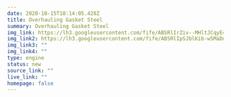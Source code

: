 ```yaml
---
date: 2020-10-15T18:14:05.428Z
title: Overhauling Gasket Steel
summary: Overhauling Gasket Steel
img_link: https://lh3.googleusercontent.com/fife/ABSRlIrZiv--MHltJCqyE4Wfzh6MPKs7gNH1yfCY2N-yR9pKQDkcBZHObsYQEykDOgdHeJx9UBu_oZxlQ8ebFiIACTYbacmh9yi9JwyGG3-eRDXZnsLxZ0wu9J0ihCfCh1EyaNEOELk8r9D74C7oUWh48watitn4U_sjvOwRXffSGwA7aHOElWfASM6UxwPxe9gAM_gED3VvvV2z_4MCWVHJV8iK8WpzRTmF5Tu10JWzl-wUR5MG9XAx---acR4bNfj6z_0EqPUaH1Q-1Mca-pou89HijZd0Y0EPw479YN3wsfSGTu7pCktLiXjYkyvSuq_veSRI4XrTELbEI8Tb5bSKRsXfsg69S295__ZGQwLmQO2xWoi9OhCgtUdIXhuzqnuOrrIl01eaPjcet_bujjF5PDwEPz6Tx2JYQdzhrAVxlZp6ih3riWQ9cfWk_nMVhWJoqNMwPU7noBaacT1mSWg_uYK4ROzXoOa7ZF9pAUpzh34BwGsu403ecT0xyXO3MGEzTm8c9QqbjtOaWXOVpdg6x22Up1Kx_PLW1P-6eMRHyTbJwVR79zQx651gxWgL0Ru5ZHzaCX07vQ9jxoQBM1tRXe10XdiKWozjvHydqsYS9Ao59EYjH9RW9ItmYdkkkPIlv_YAt_r-jH48Iz9BYndg664gEI5_ze0PX_yRAcv8GwQe29_51uSnAy7YlhSaQ0mOsOtAkbIka6X-8KZAWI0yacqN9XmQJcmSDw=w795-h666-ft
img_link2: https://lh3.googleusercontent.com/fife/ABSRlIpSJblKib-w5MaDdrqs6LquKUvYdeORkX-9hVmD-T5oASpPnqi_G38AE2dcM0IIpxtQ9Txf9hN_fSdVoCwR2H8Z8Ie3hL4hyBesTjPkX_y9VPLLmAv97O6oHrAUgBkQSM0l8oKtFKh4aEQUK5n1SsrBG464OXOv51KeJozBTIYPAnCC-pxZBS5HM5XvhDacfv0owiS8X-4zImcogIalgK4obGk2oiIMu1RAHuMkD8Vd9KWjmrjhkAv1Y_ZPiKQhHbBV_S03A-Riemue9448S6CpUX7DAkNa9pzV5ynBn7lUyMb4bwaBRtVaw2kqnbvc-oBpER_dK8uiQgzFCWutmb2sxU0iL-oT4h33Y0PDt0prsX4cmEeW8hIXIau_SSFi5DH8dG776hQKkE5uAnTiA9-LMHrJAIate-SDfl0IFbMjO8TVNLOrzH6kpAL1xyj6Mpv6hB4R8SL5ysj7p5J8yvy4XeOv87EUwaLqNI2JQBf-4lrW972H9XKM3O6kEheSlz8FoNKiiZDAf6p1Wq2p2_EZ6VPYgdMLkbS6NsG7lSeVyCriHNC9dAxtJKWtmn5sgJWrONw7zcLXK-a3wU6TVn3urhBKs9V_Hdf8gCRcvc27FS3azMI6U5AWDvYNwyaOHXofnxcs8KGJ2pckzd27vEda1rWfsyhliULA9Da14kt7wgkGZNp4GDLgM5ZLOGOvQDtEMgEHMMw-Zc1wn9-sTfVVaXjl7IlM6Q=w795-h666-ft
img_link3: ""
img_link4: ""
type: engine
status: new
source_link: ""
live_link: ""
homepage: false
---
```

